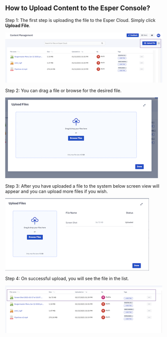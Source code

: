 ## How to Upload Content to the Esper Console?

  

Step 1: The first step is uploading the file to the Esper Cloud. Simply click **Upload File**.

  

![](./images/upload/1-upload.png)

  
  

Step 2: You can drag a file or browse for the desired file.

  
  

![](./images/upload/2-browse.png)

  

Step 3: After you have uploaded a file to the system below screen view will appear and you can upload more files if you wish.

  

![](./images/upload/3-browsemore.png)

  
  
  

Step 4: On successful upload, you will see the file in the list.

  

![](./images/upload/4-fileupload.png)
